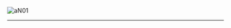 
![aN01](https://res.cloudinary.com/poetrique/image/upload/v1538576115/htmlpoems/AliyuN/aN01.jpg)

- - -

